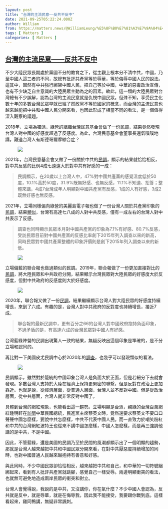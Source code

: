 ```yaml
---
layout: post
title: "台灣的主流民意——反共不反中"
date: 2021-09-25T05:22:24.000Z
author: William
from: https://matters.news/@WilliamLeung/%E5%8F%B0%E7%81%A3%E7%9A%84%E4%B8%BB%E6%B5%81%E6%B0%91%E6%84%8F-%E5%8F%8D%E5%85%B1%E4%B8%8D%E5%8F%8D%E4%B8%AD-bafyreie3cratw2dqlc7jrcv2xqsw4i3dbchotjlxsa37bwysfuqes7ewhq
tags: [ Matters ]
categories: [ Matters ]
---
```

<!--1632547344000-->
[台灣的主流民意——反共不反中](https://matters.news/@WilliamLeung/%E5%8F%B0%E7%81%A3%E7%9A%84%E4%B8%BB%E6%B5%81%E6%B0%91%E6%84%8F-%E5%8F%8D%E5%85%B1%E4%B8%8D%E5%8F%8D%E4%B8%AD-bafyreie3cratw2dqlc7jrcv2xqsw4i3dbchotjlxsa37bwysfuqes7ewhq)
------

<div>
<p>不少大陸民眾長期處於黨國不分的教育之下，從主觀上根本分不清中共，中國，乃至中國人這三者的不同，故總有批評共產黨等於辱華，等於侮辱中國人民的說法。這其中，固然有中共強行綁架中國人民，把自己等於中國，中華的惡毒政治宣傳，也有不少缺乏自主意識的大陸民眾主動為之的因素。故此，這一類的大陸民眾對台灣總有不少誤解，認為台灣的主流民意就是仇視中國民眾。但殊不知，享受民主化數十年的多數台灣民眾早就已經了然政黨不等於國家的概念，而台灣的主流民意也越來越能把中共和中國人民分開來看，也因此形成了相當不同的看法，是一個值得深入觀察的議題。</p><p>2018年，立場為獨派，綠營的組織台灣民意基金會做了一份<a href="https://www.tpof.org/%E5%9C%96%E8%A1%A8%E5%88%86%E6%9E%90/2018%E5%8F%B0%E7%81%A3%E4%BA%BA%E6%9C%80%E5%96%9C%E6%84%9B%E7%9A%84%E5%9C%8B%E5%AE%B6%EF%BC%882018%E5%B9%B46%E6%9C%8817%E6%97%A5%EF%BC%89/" target="_blank">民調</a>，結果竟然發現台灣人對中國的好感度超過了反感度。為此，台灣民意基金會董事長還氣噗噗地講，難道台灣人有斯德哥爾摩綜合症？</p><figure class="image"><img src="https://assets.matters.news/embed/6a053eba-ebd4-424a-8297-3cdbbc785c05.png" data-asset-id="6a053eba-ebd4-424a-8297-3cdbbc785c05" referrerpolicy="no-referrer"><figcaption><span></span></figcaption></figure><p>2021年，台灣民意基金會又做了一份關於中共的<a href="https://news.ltn.com.tw/news/politics/breakingnews/3588391" target="_blank">民調</a>，顯示的結果就恰恰相反，對中共反感的比例4成七遠遠大於對中共有好感的一成：</p><blockquote>民調顯示，在20歲以上台灣人中，47%對中國共產黨的感覺溫度低於50度，10.1%高於50度，31.9%既無好感、也無反感，11.1%不知道、拒答；整體來講，4成7台灣成年人明顯對中國共產黨有反感，1成的人有好感，3成2既無好感也無反感。</blockquote><p>2021年，立場同樣偏向綠營的美麗島電子報也做了一份台灣人關於共產黨印象的<a href="http://my-formosa.com/DOC_174323.htm" target="_blank">民調</a>，結果<a href="https://www.setn.com/News.aspx?NewsID=806769" target="_blank">類似</a>，台灣有高達七八成的人對中共反感，僅有一成左右的台灣人對中共表示了反感。</p><blockquote>調查也同時顯示民眾本月對中國共產黨的印象為7.1%有好感、80.7%反感，受訪民眾目前對中國共產黨的反感比率創下2015年列入調查以來的新高，同時民眾對中國共產黨整體的印象評價則是創下2015年列入調查以來的新低。</blockquote><figure class="image"><img src="https://assets.matters.news/embed/df8414bf-9136-47dc-a824-f8de23e01a0e.png" data-asset-id="df8414bf-9136-47dc-a824-f8de23e01a0e" referrerpolicy="no-referrer"><figcaption><span></span></figcaption></figure><p>立場偏藍的聯合報也做過類似的民調。2019年，聯合報做了一份更加直接對比的<a href="http://www.umr.com.tw/UMREditor/Upload/Survey/20190801_175049_90531b.JPG" target="_blank">民調</a>，將大陸民眾和中共政府分開，結果顯示台灣民眾對大陸民眾的好感度大於反感度，但對中共政府的反感度則大於好感度。</p><figure class="image"><img src="https://assets.matters.news/embed/9246cebd-774c-46b0-93ea-1fc793fcf7ac.png" data-asset-id="9246cebd-774c-46b0-93ea-1fc793fcf7ac" referrerpolicy="no-referrer"><figcaption><span></span></figcaption></figure><p>2020年，聯合報又做了一份<a href="https://news.cts.com.tw/cts/politics/202009/202009282015289.html" target="_blank">民調</a>，結果繼續顯示台灣人對大陸民眾的好感度持續增長，來到了六成。有趣的是，台灣人對中共政府的反對度也持續增長，接近7成。</p><blockquote>聯合報的最新民調中，更有百分之66的台灣人對中國政府抱持負面印象，不過矛盾的是，有高達六成的台灣民眾對中國人有好感。</blockquote><p>台灣藍綠陣營的民調出現驚人一致的結果，無疑反映出這個印象是準確的，是不分立場和認同的。</p><p>再比對一下美國皮尤民調中心於2020年的<a href="https://www.pewresearch.org/global/2020/05/12/in-taiwan-views-of-mainland-china-mostly-negative/" target="_blank">調查</a>，也幾乎可以發現類似的看法。</p><figure class="image"><img src="https://assets.matters.news/embed/b32ede7c-d916-4503-9b51-37681cd8d350.png" data-asset-id="b32ede7c-d916-4503-9b51-37681cd8d350" referrerpolicy="no-referrer"><figcaption><span></span></figcaption></figure><p>民調顯示，雖然對於籠統的中國印象台灣人是負面大於正面，但是若細分下去就會發現。多數台灣人支持於大陸在經濟上保持更緊密的聯繫，但是反對在政治上更加靠近。也就是說，從經濟層面，從普通人層面，台灣人並不反對中國。但是從政治層面，從中共層面，台灣人就非常反對中國了。</p><p>具體到台灣的網紅現象，也能看出這一趨勢。立場明顯是台派，親綠的台灣百萬網紅鍾明軒在<a href="https://www.youtube.com/watch?v=Cq6RTuweaOE" target="_blank">訪問</a>中華民國總統，民進黨主席蔡英文時，竟然還要求蔡英文不要口口聲聲中國怎麼樣，要說中共怎麼樣，中共不代表中國人民。而一直致力於嘲笑粉紅和中共的台灣網紅波特王也從來不講中國怎麼樣，中國人怎麼樣，而是再三強調他講的是中共，不是中國。</p><p>因此，不管藍綠，還是美國的民調乃至於民間的風潮都顯示出了一個明顯的趨勢，那就是台灣人越來越把中共和中國民眾分開來看，在對中共厭惡度持續增加的同時，也對中國普通人民越來越抱持有善意和好感。</p><p>與此同時，不少中國民眾卻恰恰相反，越來越把中共和自己，和中華的一切符號綑綁起來，看到有人批評共產黨就跳腳，感覺自己一樣受辱。兩邊明顯衝突的看法，也就無可避免地造成兩岸民眾的衝突和對立。</p><p>台灣人會覺得說，我說的是中共，又沒講你，你在氣什麼？不少中國人會認為，反共就是反中，就是辱華，就是在侮辱我，因此我不能接受，我要跟你戰到底。這樣看起來，雞同鴨講，無疑非常諷刺。</p>
</div>
